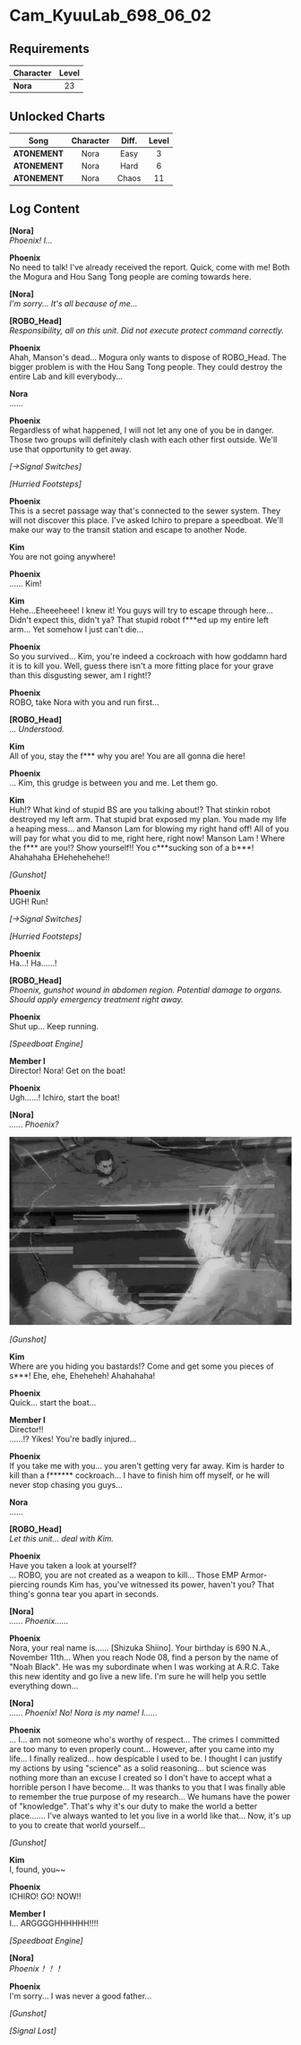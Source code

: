 # Cam_KyuuLab_698_06_02
## Requirements
|Character|Level|
|---------|:---:|
|**Nora** | 23  |

## Unlocked Charts
|    Song     |Character|Diff.|Level|
|-------------|:-------:|:---:|:---:|
|**ATONEMENT**|  Nora   |Easy |  3  |
|**ATONEMENT**|  Nora   |Hard |  6  |
|**ATONEMENT**|  Nora   |Chaos| 11  |

## Log Content
**[Nora]**<br>
*Phoenix! I...*

**Phoenix**<br>
No need to talk! I've already received the report. Quick, come with me! Both the Mogura and Hou Sang Tong people are coming towards here.

**[Nora]**<br>
*I'm sorry... It's all because of me...*

**[ROBO_Head]**<br>
*Responsibility, all on this unit. Did not execute protect command correctly.*

**Phoenix**<br>
Ahah, Manson's dead... Mogura only wants to dispose of ROBO\_Head. The bigger problem is with the Hou Sang Tong people. They could destroy the entire Lab and kill everybody...

**Nora**<br>
......

**Phoenix**<br>
Regardless of what happened, I will not let any one of you be in danger. Those two groups will definitely clash with each other first outside. We'll use that opportunity to get away.

*[→Signal Switches]*

*\[Hurried Footsteps\]*

**Phoenix**<br>
This is a secret passage way that's connected to the sewer system. They will not discover this place. I've asked Ichiro to prepare a speedboat. We'll make our way to the transit station and escape to another Node.

**Kim**<br>
You are not going anywhere!

**Phoenix**<br>
...... Kim!

**Kim**<br>
Hehe...Eheeeheee! I knew it! You guys will try to escape through here...<br>
Didn't expect this, didn't ya? That stupid robot f\*\*\*ed up my entire left arm... Yet somehow I just can't die...

**Phoenix**<br>
So you survived... Kim, you're indeed a cockroach with how goddamn hard it is to kill you. Well, guess there isn't a more fitting place for your grave than this disgusting sewer, am I right!?

**Phoenix**<br>
ROBO, take Nora with you and run first...

**[ROBO_Head]**<br>
*... Understood.*

**Kim**<br>
All of you, stay the f\*\*\* why you are! You are all gonna die here!

**Phoenix**<br>
... Kim, this grudge is between you and me. Let them go.

**Kim**<br>
Huh!? What kind of stupid BS are you talking about!? That stinkin robot destroyed my left arm. That stupid brat exposed my plan. You made my life a heaping mess... and Manson Lam for blowing my right hand off! All of you will pay for what you did to me, right here, right now! Manson Lam ! Where the f\*\*\* are you!? Show yourself!! You c\*\*\*sucking son of a b\*\*\*! Ahahahaha EHehehehehe!!

*\[Gunshot\]*

**Phoenix**<br>
UGH! Run!

*[→Signal Switches]*

*\[Hurried Footsteps\]*

**Phoenix**<br>
Ha...! Ha......!

**[ROBO_Head]**<br>
*Phoenix, gunshot wound in abdomen region. Potential damage to organs. Should apply emergency treatment right away.*

**Phoenix**<br>
Shut up... Keep running.

*\[Speedboat Engine\]*

**Member I**<br>
Director! Nora! Get on the boat!

**Phoenix**<br>
Ugh......! Ichiro, start the boat!

**[Nora]**<br>
*...... Phoenix?*

![noos3201.png](./attachments/noos3201.png)

*\[Gunshot\]*

**Kim**<br>
Where are you hiding you bastards!? Come and get some you pieces of s\*\*\*! Ehe, ehe, Eheheheh! Ahahahaha!

**Phoenix**<br>
Quick... start the boat...

**Member I**<br>
Director!!<br>
......!? Yikes! You're badly injured...

**Phoenix**<br>
If you take me with you... you aren't getting very far away. Kim is harder to kill than a f\*\*\*\*\*\* cockroach... I have to finish him off myself, or he will never stop chasing you guys...

**Nora**<br>
......

**[ROBO_Head]**<br>
*Let this unit... deal with Kim.*

**Phoenix**<br>
Have you taken a look at yourself?<br>
... ROBO, you are not created as a weapon to kill... Those EMP Armor\-piercing rounds Kim has, you've witnessed its power, haven't you? That thing's gonna tear you apart in seconds.

**[Nora]**<br>
*...... Phoenix......*

**Phoenix**<br>
Nora, your real name is...... [Shizuka Shiino]. Your birthday is 690 N.A., November 11th... When you reach Node 08, find a person by the name of "Noah Black". He was my subordinate when I was working at A.R.C. Take this new identity and go live a new life. I'm sure he will help you settle everything down...

**[Nora]**<br>
*...... Phoenix! No! Nora is my name! I......*

**Phoenix**<br>
... I... am not someone who's worthy of respect... The crimes I committed are too many to even properly count... However, after you came into my life... I finally realized... how despicable I used to be. I thought I can justify my actions by using "science" as a solid reasoning... but science was nothing more than an excuse I created so I don't have to accept what a horrible person I have become... It was thanks to you that I was finally able to remember the true purpose of my research... We humans have the power of "knowledge". That's why it's our duty to make the world a better place....... I've always wanted to let you live in a world like that... Now, it's up to you to create that world yourself...

*\[Gunshot\]*

**Kim**<br>
I, found, you~~

**Phoenix**<br>
ICHIRO! GO! NOW!!

**Member I**<br>
I... ARGGGGHHHHHH!!!!

*\[Speedboat Engine\]*

**[Nora]**<br>
*Phoenix！！！*

**Phoenix**<br>
I'm sorry... I was never a good father...

*\[Gunshot\]*

*[Signal Lost]*
